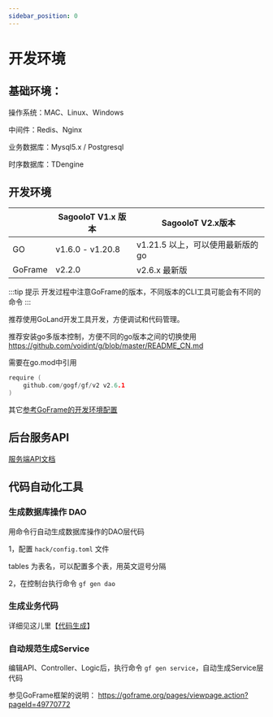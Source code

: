 ```yaml
---
sidebar_position: 0
---
```

# 开发环境

## 基础环境：

操作系统：MAC、Linux、Windows

中间件：Redis、Nginx

业务数据库：Mysql5.x / Postgresql

时序数据库：TDengine

## 开发环境

|         | SagooIoT V1.x 版本 | SagooIoT V2.x版本                |
| ------- | ------------------ | -------------------------------- |
| GO      | v1.6.0 - v1.20.8   | v1.21.5 以上，可以使用最新版的go |
| GoFrame | v2.2.0             | v2.6.x 最新版                    |


:::tip 提示
开发过程中注意GoFrame的版本，不同版本的CLI工具可能会有不同的命令
:::

推荐使用GoLand开发工具开发，方便调试和代码管理。

推荐安装go多版本控制，方便不同的go版本之间的切换使用 https://github.com/voidint/g/blob/master/README_CN.md

需要在go.mod中引用

```go
require (
    github.com/gogf/gf/v2 v2.6.1
)
```

其它[参考GoFrame的开发环境配置](https://goframe.org/pages/viewpage.action?pageId=1114389)


## 后台服务API


[服务端API文档](https://console-docs.apipost.cn/preview/d393eb385b7dd7bd/48d460f580a0997b)

## 代码自动化工具

### 生成数据库操作 DAO

用命令行自动生成数据库操作的DAO层代码

1，配置 `hack/config.toml` 文件

tables 为表名，可以配置多个表，用英文逗号分隔

2，在控制台执行命令 `gf gen dao`

### 生成业务代码
详细见这儿里【[代码生成](../gencode/gen.md)】

### 自动规范生成Service

编辑API、Controller、Logic后，执行命令 `gf gen service`，自动生成Service层代码

参见GoFrame框架的说明： https://goframe.org/pages/viewpage.action?pageId=49770772





